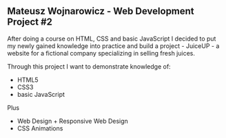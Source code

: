 ## Mateusz Wojnarowicz - Web Development Project #2
After doing a course on HTML, CSS and basic JavaScript I decided to put my newly gained knowledge into practice and build a project - JuiceUP - a website for a fictional company specializing in selling fresh juices.

Through this project I want to demonstrate knowledge of:

 - HTML5
 - CSS3
 - basic JavaScript

Plus

 - Web Design + Responsive Web Design
 - CSS Animations
